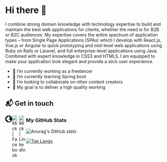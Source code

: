 # Hi there 👋
I combine strong domain knowledge with technology expertise to build and maintain the best web applications for clients, whether the need is for B2B or B2C audiences.
My expertise covers the entire spectrum of application types – from Single Page Applications (SPAs) which I develop with React.js, Vue.js or Angular to quick prototyping and mid-level web applications using Ruby on Rails or Laravel, and full enterprise-level applications using Java.
Combined with expert knowledge in CSS3 and HTML5, I am equipped to make your application look elegant and provide a slick user experience.

- 🔭 I’m currently working as a freelancer
- 🌱 I’m currently learning Spring boot
- 👯 I’m looking to collaborate on other content creators
- 🤔 My goal is to deliver a high quality working

## 📬 Get in touch

[<img align="left" alt="Mick" width="22px" src="https://raw.githubusercontent.com/iconic/open-iconic/master/svg/globe.svg" />](https://portfolio-86b5f.web.app/)
[<img align="left" alt="Mick | Facebook" width="22px" src="https://cdn.jsdelivr.net/npm/simple-icons@3.4.0/icons/facebook.svg" />](https://www.facebook.com/mick.ping.54/)
[<img align="left" alt="Mick | LinkedIn" width="22px" src="https://cdn.jsdelivr.net/npm/simple-icons@v3/icons/linkedin.svg" />](https://www.linkedin.com/in/mick-p-193190200/)



### My GitHub Stats

![Anurag's GitHub stats](https://github-readme-stats.vercel.app/api?username=lub2code&show_icons=true&theme=radical)

[![Top Langs](https://github-readme-stats.vercel.app/api/top-langs/?username=lub2code&layout=compact&theme=radical)](https://github.com/anuraghazra/github-readme-stats)
